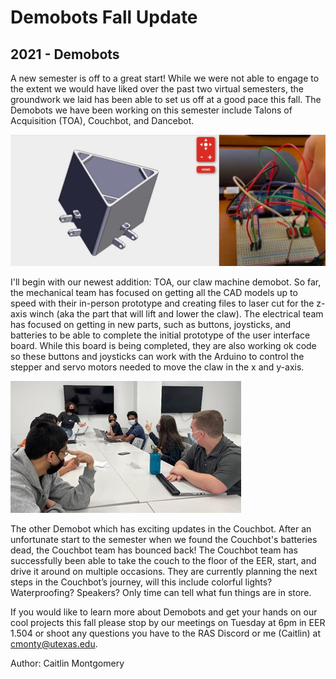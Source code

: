 # Demobots Fall Update
## 2021 - Demobots

A new semester is off to a great start! While we were not able to engage to the extent we would have liked over the past two virtual semesters, the groundwork we laid has been able to set us off at a good pace this fall. The Demobots we have been working on this semester include Talons of Acquisition (TOA), Couchbot, and Dancebot.<!--more-->

![CAD and wiring .](/src/_posts//blog/2021-10-26-demobot/demobots111.jpg)

 I'll begin with our newest addition: TOA, our claw machine demobot. So far, the mechanical team has focused on getting all the CAD models up to speed with their in-person prototype and creating files to laser cut for the z-axis winch (aka the part that will lift and lower the claw). The electrical team has focused on getting in new parts, such as buttons, joysticks, and batteries to be able to complete the initial prototype of the user interface board. While this board is being completed, they are also working ok code so these buttons and joysticks can work with the Arduino to control the stepper and servo motors needed to move the claw in the x and y-axis. 

 ![people .](/src/_posts//blog/2021-10-26-demobot/demobots3.jpg)

The other Demobot which has exciting updates in the Couchbot. After an unfortunate start to the semester when we found the Couchbot's batteries dead, the Couchbot team has bounced back! The Couchbot team has successfully been able to take the couch to the floor of the EER, start, and drive it around on multiple occasions. They are currently planning the next steps in the Couchbot’s journey, will this include colorful lights? Waterproofing? Speakers? Only time can tell what fun things are in store.

 If you would like to learn more about Demobots and get your hands on our cool projects this fall please stop by our meetings on Tuesday at 6pm in EER 1.504 or shoot any questions you have to the RAS Discord or me (Caitlin) at [cmonty@utexas.edu](mailto:cmonty@utexas.edu). 


Author: Caitlin Montgomery

 

